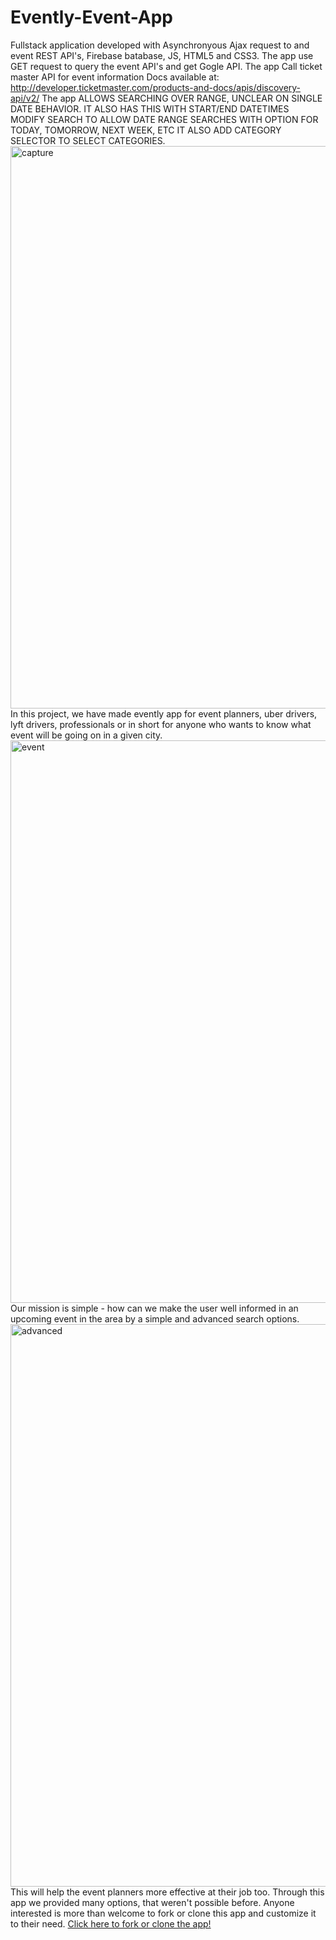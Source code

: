   # Evently-Event-App
   Fullstack application developed with Asynchronyous Ajax request to and event REST API's, Firebase batabase, JS, HTML5 and CSS3. The app use GET request to query the event API's and get Gogle API. The app Call ticket master API for event information
Docs available at: http://developer.ticketmaster.com/products-and-docs/apis/discovery-api/v2/
The app ALLOWS SEARCHING OVER RANGE, UNCLEAR ON SINGLE DATE BEHAVIOR. IT ALSO HAS THIS WITH START/END DATETIMES
	MODIFY SEARCH TO ALLOW DATE RANGE SEARCHES WITH OPTION FOR TODAY, TOMORROW, NEXT WEEK, ETC
	IT ALSO ADD CATEGORY SELECTOR TO SELECT CATEGORIES.
<img width="900" alt="capture" src="https://cloud.githubusercontent.com/assets/23619819/24816558/3942d486-1ba7-11e7-96d5-cf362006fc36.PNG">
In this project, we have made evently app for event planners, uber drivers, lyft drivers, professionals or in short for anyone who wants to know what event will be going on in a given city.
<img width="900" alt="event" src="https://cloud.githubusercontent.com/assets/23619819/24816551/34cf00a0-1ba7-11e7-8774-af803a923dd4.PNG">
 Our mission is simple - how can we make the user well informed in an upcoming event in the area by a simple and advanced search options.
<img width="900" alt="advanced" src="https://cloud.githubusercontent.com/assets/23619819/24816555/369fa484-1ba7-11e7-8a94-e1dbffbb3f3a.PNG">
This will help the event planners more effective at their job too. Through this app we provided many options, that weren't possible before. Anyone interested is more than welcome to fork or clone this app and customize it to their need. <a href="https://github.com/rdhenderson/group-project.git">Click here to fork or clone the app!</a> 
